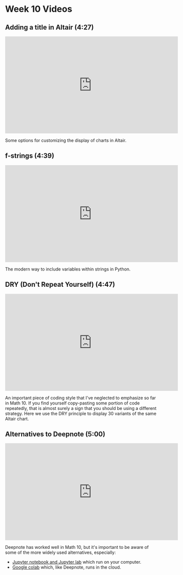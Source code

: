 # Week 10 Videos

## Adding a title in Altair (4:27)

<iframe width="560" height="315" src="https://www.youtube.com/embed/htE6V8dGF80" title="YouTube video player" frameborder="0" allow="accelerometer; autoplay; clipboard-write; encrypted-media; gyroscope; picture-in-picture" allowfullscreen></iframe>

Some options for customizing the display of charts in Altair.

## f-strings (4:39)

<iframe width="560" height="315" src="https://www.youtube.com/embed/X1I5OHtUl08" title="YouTube video player" frameborder="0" allow="accelerometer; autoplay; clipboard-write; encrypted-media; gyroscope; picture-in-picture" allowfullscreen></iframe>

The modern way to include variables within strings in Python.

## DRY (Don't Repeat Yourself) (4:47)

<iframe width="560" height="315" src="https://www.youtube.com/embed/H-w5bFjVQ9w" title="YouTube video player" frameborder="0" allow="accelerometer; autoplay; clipboard-write; encrypted-media; gyroscope; picture-in-picture" allowfullscreen></iframe>

An important piece of coding style that I've neglected to emphasize so far in Math 10.  If you find yourself copy-pasting some portion of code repeatedly, that is almost surely a sign that you should be using a different strategy.  Here we use the DRY principle to display 30 variants of the same Altair chart.

## Alternatives to Deepnote (5:00)

<iframe width="560" height="315" src="https://www.youtube.com/embed/44nJ-6N2tX0" title="YouTube video player" frameborder="0" allow="accelerometer; autoplay; clipboard-write; encrypted-media; gyroscope; picture-in-picture" allowfullscreen></iframe>

Deepnote has worked well in Math 10, but it's important to be aware of some of the more widely used alternatives, especially:
* [Jupyter notebook and Jupyter lab](https://jupyter.org/) which run on your computer.
* [Google colab](https://colab.research.google.com/) which, like Deepnote, runs in the cloud.